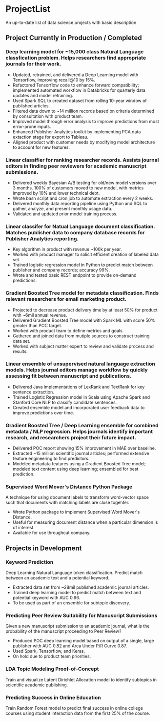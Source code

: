 # ProjectList
An up-to-date list of data science projects with basic description.

## Project Currently in Production / Completed
### Deep learning model for ~15,000 class Natural Language classfication problem. Helps researchers find appropriate journals for their work.
* Updated, retrained, and delivered a Deep Learning model with Tensorflow, improving recall@10 by 15%.
* Refactored Tensorflow code to enhance forward compatibility; implemented automated workflow in Databricks for quarterly data updates and model retraining.
* Used Spark SQL to created dataset from rolling 10-year window of published articles.
* Filtered data down to ~14 million records based on criteria determined by consultation with product team.
* Improved model through error analysis to improve predictions from most error-prone inputs.
* Enhanced Publisher Analytics toolkit by implementing PCA data extaction stage for export to Tableau. 
* Aligned product with customer needs by modifying model architecture to account for new features.

### Linear classifier for ranking researcher records. Assists journal editors in finding peer reviewers for academic manuscript submissions.
* Delivered weekly Bayesian A/B testing for old/new model versions over 3 months. 100% of customers moved to new model, with metrics improved by 10% and lower technical debt.
* Wrote bash script and cron job to automate extraction every 2 weeks.
* Delivered monthly data reporting pipeline using Python and SQL to gather, analyze, and present monthly usage data.
* Validated and updated prior model training process.

### Linear classifer for Natual Language document classification. Matches publisher data to company database records for Publisher Analytics reporting.
* Key algorithm in product with revenue ~100k per year.
* Worked with product manager to solicit efficient creation of labeled data set.
* Trained logistic regression model in Python to predict match between publisher and company records; accuracy 99%.
* Wrote and tested basic REST endpoint to provide on-demand predictions.

### Gradient Boosted Tree model for metadata classification. Finds relevant researchers for email marketing product.
* Projected to decrease product delivery time by at least 50% for product with ~6mil annual revenue.
* Delivered Gradient Boosted Tree model with Spark ML with score 50% greater than POC target.
* Worked with product team to define metrics and goals.
* Gathered and joined data from mutiple sources to construct training data set.
* Worked with subject matter expert to review and validate process and results.

### Linear ensemble of unsupervised natural language extraction models. Helps journal editors manage workflow by quickly assessing fit between manuscript and publications. 
* Delivered Java implementations of LexRank and TextRank for key sentence extraction. 
* Trained Logistic Regression model in Scala using Apache Spark and Stanford Core NLP to classify candidate sentences.
* Created ensemble model and incorporated user feedback data to improve predictions over time.

### Gradient Boosted Tree / Deep Learning ensemble for combined metadata / NLP regression. Helps journals identify important research, and researchers project their future impact. 
* Delivered POC report showing 15% improvement in MAE over baseline.
* Extracted ~15 million scientific journal articles; performed extensive feature engineering to find predictors.
* Modeled metadata features using a Gradient Boosted Tree model; modeled text content using deep learning; ensembled for best prediction.

### Supervised Word Mover's Distance Python Package
A technique for using document labels to transform word-vector space such that documents with matching labels are close togehter.
* Wrote Python package to implement Supervised Word Mover's Distance.
* Useful for measuring document distance when a particular dimension is of interest.
* Available for use throughout company.

## Projects in Development
### Keyword Prediction
Deep Learning Natural Language token classification. Predict match between an academic text and a potential keyword.
* Extracted data set from ~28mil published academic journal articles.
* Trained deep learning model to predict match between text and potential keyword with AUC 0.96.
* To be used as part of an ensemble for subtopic discovery.

### Predicting Peer Review Suitability for Manuscript Submissions
Given a new manuscript submission to an academic journal, what is the probability of the manuscript proceeding to Peer Review?
* Produced POC deep learning model based on output of a single, large publisher with AUC 0.82 and Area Under P/R Curve 0.87.
* Used Spark, Tensorflow, and Keras.
* On hold due to product team priorities.

### LDA Topic Modeling Proof-of-Concept
Train and visualize Latent Dirichlet Allocation model to identify subtopics in scientific academic publishing.

### Predicting Success in Online Education
Train Random Forest model to predict final success in online college courses using student interaction data from the first 25% of the course.
